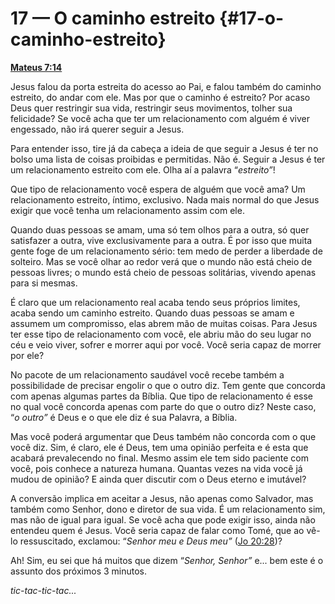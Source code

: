 # 17 — O caminho estreito {#17-o-caminho-estreito}

[**Mateus 7:14**](http://bibliaonline.com.br/acf/mt/7/14)

Jesus falou da porta estreita do acesso ao Pai, e falou também do caminho estreito, do andar com ele. Mas por que o caminho é estreito? Por acaso Deus quer restringir sua vida, restringir seus movimentos, tolher sua felicidade? Se você acha que ter um relacionamento com alguém é viver engessado, não irá querer seguir a Jesus.

Para entender isso, tire já da cabeça a ideia de que seguir a Jesus é ter no bolso uma lista de coisas proibidas e permitidas. Não é. Seguir a Jesus é ter um relacionamento estreito com ele. Olha aí a palavra “_estreito”_!

Que tipo de relacionamento você espera de alguém que você ama? Um relacionamento estreito, íntimo, exclusivo. Nada mais normal do que Jesus exigir que você tenha um relacionamento assim com ele.

Quando duas pessoas se amam, uma só tem olhos para a outra, só quer satisfazer a outra, vive exclusivamente para a outra. É por isso que muita gente foge de um relacionamento sério: tem medo de perder a liberdade de solteiro. Mas se você olhar ao redor verá que o mundo não está cheio de pessoas livres; o mundo está cheio de pessoas solitárias, vivendo apenas para si mesmas.

É claro que um relacionamento real acaba tendo seus próprios limites, acaba sendo um caminho estreito. Quando duas pessoas se amam e assumem um compromisso, elas abrem mão de muitas coisas. Para Jesus ter esse tipo de relacionamento com você, ele abriu mão do seu lugar no céu e veio viver, sofrer e morrer aqui por você. Você seria capaz de morrer por ele?

No pacote de um relacionamento saudável você recebe também a possibilidade de precisar engolir o que o outro diz. Tem gente que concorda com apenas algumas partes da Bíblia. Que tipo de relacionamento é esse no qual você concorda apenas com parte do que o outro diz? Neste caso, “_o outro”_ é Deus e o que ele diz é sua Palavra, a Bíblia.

Mas você poderá argumentar que Deus também não concorda com o que você diz. Sim, é claro, ele é Deus, tem uma opinião perfeita e é esta que acabará prevalecendo no final. Mesmo assim ele tem sido paciente com você, pois conhece a natureza humana. Quantas vezes na vida você já mudou de opinião? E ainda quer discutir com o Deus eterno e imutável?

A conversão implica em aceitar a Jesus, não apenas como Salvador, mas também como Senhor, dono e diretor de sua vida. É um relacionamento sim, mas não de igual para igual. Se você acha que pode exigir isso, ainda não entendeu quem é Jesus. Você seria capaz de falar como Tomé, que ao vê-lo ressuscitado, exclamou: “_Senhor meu e Deus meu”_ ([Jo 20:28](http://bibliaonline.com.br/acf/jo/20/28))?

Ah! Sim, eu sei que há muitos que dizem “_Senhor, Senhor”_ e... bem este é o assunto dos próximos 3 minutos.

_tic-tac-tic-tac..._